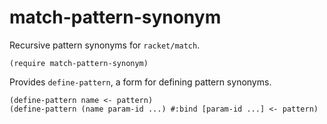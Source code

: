 # match-pattern-synonym

Recursive pattern synonyms for `racket/match`.

```racket
(require match-pattern-synonym)
```
Provides `define-pattern`, a form for defining pattern synonyms.

```racket
(define-pattern name <- pattern)
(define-pattern (name param-id ...) #:bind [param-id ...] <- pattern)
```
